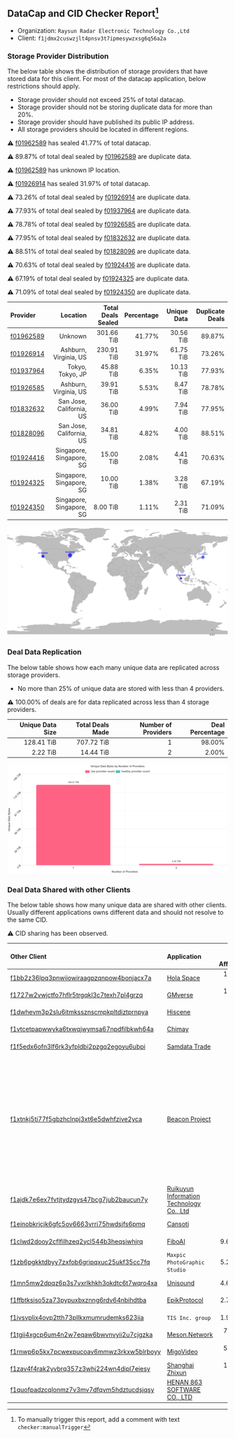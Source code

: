 ## DataCap and CID Checker Report[^1]
 - Organization: `Raysun Radar Electronic Technology Co.,Ltd`
 - Client: `f1jdmx2cuswzjlt4pnsv3t7ipmesywzxsg6q56a2a`
### Storage Provider Distribution
The below table shows the distribution of storage providers that have stored data for this client.
For most of the datacap application, below restrictions should apply.
 - Storage provider should not exceed 25% of total datacap.
 - Storage provider should not be storing duplicate data for more than 20%.
 - Storage provider should have published its public IP address.
 - All storage providers should be located in different regions.

⚠️ [f01962589](https://filfox.info/en/address/f01962589) has sealed 41.77% of total datacap.

⚠️ 89.87% of total deal sealed by [f01962589](https://filfox.info/en/address/f01962589) are duplicate data.

⚠️ [f01962589](https://filfox.info/en/address/f01962589) has unknown IP location.

⚠️ [f01926914](https://filfox.info/en/address/f01926914) has sealed 31.97% of total datacap.

⚠️ 73.26% of total deal sealed by [f01926914](https://filfox.info/en/address/f01926914) are duplicate data.

⚠️ 77.93% of total deal sealed by [f01937964](https://filfox.info/en/address/f01937964) are duplicate data.

⚠️ 78.78% of total deal sealed by [f01926585](https://filfox.info/en/address/f01926585) are duplicate data.

⚠️ 77.95% of total deal sealed by [f01832632](https://filfox.info/en/address/f01832632) are duplicate data.

⚠️ 88.51% of total deal sealed by [f01828096](https://filfox.info/en/address/f01828096) are duplicate data.

⚠️ 70.63% of total deal sealed by [f01924416](https://filfox.info/en/address/f01924416) are duplicate data.

⚠️ 67.19% of total deal sealed by [f01924325](https://filfox.info/en/address/f01924325) are duplicate data.

⚠️ 71.09% of total deal sealed by [f01924350](https://filfox.info/en/address/f01924350) are duplicate data.

| Provider                                              |                 Location | Total Deals Sealed | Percentage | Unique Data | Duplicate Deals |
| :---------------------------------------------------- | -----------------------: | -----------------: | ---------: | ----------: | --------------: |
| [f01962589](https://filfox.info/en/address/f01962589) |                  Unknown |         301.66 TiB |     41.77% |   30.56 TiB |          89.87% |
| [f01926914](https://filfox.info/en/address/f01926914) |    Ashburn, Virginia, US |         230.91 TiB |     31.97% |   61.75 TiB |          73.26% |
| [f01937964](https://filfox.info/en/address/f01937964) |         Tokyo, Tokyo, JP |          45.88 TiB |      6.35% |   10.13 TiB |          77.93% |
| [f01926585](https://filfox.info/en/address/f01926585) |    Ashburn, Virginia, US |          39.91 TiB |      5.53% |    8.47 TiB |          78.78% |
| [f01832632](https://filfox.info/en/address/f01832632) | San Jose, California, US |          36.00 TiB |      4.99% |    7.94 TiB |          77.95% |
| [f01828096](https://filfox.info/en/address/f01828096) | San Jose, California, US |          34.81 TiB |      4.82% |    4.00 TiB |          88.51% |
| [f01924416](https://filfox.info/en/address/f01924416) | Singapore, Singapore, SG |          15.00 TiB |      2.08% |    4.41 TiB |          70.63% |
| [f01924325](https://filfox.info/en/address/f01924325) | Singapore, Singapore, SG |          10.00 TiB |      1.38% |    3.28 TiB |          67.19% |
| [f01924350](https://filfox.info/en/address/f01924350) | Singapore, Singapore, SG |           8.00 TiB |      1.11% |    2.31 TiB |          71.09% |

![Provider Distribution](https://raw.githubusercontent.com/data-preservation-programs/filplus-checker-assets/main/filecoin-project/filecoin-plus-large-datasets/issues/884/1671007607097.png)
### Deal Data Replication
The below table shows how each many unique data are replicated across storage providers.
- No more than 25% of unique data are stored with less than 4 providers.

⚠️ 100.00% of deals are for data replicated across less than 4 storage providers.

| Unique Data Size | Total Deals Made | Number of Providers | Deal Percentage |
| ---------------: | ---------------: | ------------------: | --------------: |
|       128.41 TiB |       707.72 TiB |                   1 |          98.00% |
|         2.22 TiB |        14.44 TiB |                   2 |           2.00% |

![Replication Distribution](https://raw.githubusercontent.com/data-preservation-programs/filplus-checker-assets/main/filecoin-project/filecoin-plus-large-datasets/issues/884/1671007607748.png)
### Deal Data Shared with other Clients
The below table shows how many unique data are shared with other clients.
Usually different applications owns different data and should not resolve to the same CID.

⚠️ CID sharing has been observed.

| Other Client                                                                                                          | Application                                                                                                              | Total Deals Affected | Unique CIDs |                                                                                 Verifier |
| :-------------------------------------------------------------------------------------------------------------------- | :----------------------------------------------------------------------------------------------------------------------- | -------------------: | ----------: | ---------------------------------------------------------------------------------------: |
| [f1bb2z36lpq3pnwiiowiraagpzqnpow4bonjacx7a](https://filfox.info/en/address/f1bb2z36lpq3pnwiiowiraagpzqnpow4bonjacx7a) | [Hola Space](https://github.com/filecoin-project/filecoin-plus-large-datasets/issues/362)                                |           173.66 TiB |       1,536 |                                                                          LDN v3 multisig |
| [f1727w2vwjctfo7hflr5trgqkl3c7texh7pl4grzq](https://filfox.info/en/address/f1727w2vwjctfo7hflr5trgqkl3c7texh7pl4grzq) | [GMverse](https://github.com/filecoin-project/filecoin-plus-large-datasets/issues/365)                                   |           171.03 TiB |       1,530 |                                                                          LDN v3 multisig |
| [f1dwhevm3p2slu6itmkssznscmpkpltdiztprnpya](https://filfox.info/en/address/f1dwhevm3p2slu6itmkssznscmpkpltdiztprnpya) | [Hiscene](https://github.com/filecoin-project/filecoin-plus-large-datasets/issues/548)                                   |            44.56 TiB |         250 |                                                                          LDN v3 multisig |
| [f1vtcetpapwwyka6txwqjwymsa67npdfilbkwh64a](https://filfox.info/en/address/f1vtcetpapwwyka6txwqjwymsa67npdfilbkwh64a) | [Chimay](https://github.com/filecoin-project/filecoin-plus-large-datasets/issues/397)                                    |            41.28 TiB |         308 |                                                                          LDN v3 multisig |
| [f1f5edx6ofn3lf6rk3yfpldbi2pzgq2egoyu6ubpi](https://filfox.info/en/address/f1f5edx6ofn3lf6rk3yfpldbi2pzgq2egoyu6ubpi) | [Samdata Trade](https://github.com/filecoin-project/filecoin-plus-large-datasets/issues/382)                             |            37.69 TiB |         232 |                                                                          LDN v3 multisig |
| [f1xtnkj5ti77f5gbzhclnpj3xt6e5dwhfzive2yca](https://filfox.info/en/address/f1xtnkj5ti77f5gbzhclnpj3xt6e5dwhfzive2yca) | [Beacon Project](https://github.com/filecoin-project/filecoin-plus-large-datasets/issues/482)                            |            36.81 TiB |          87 | Project Beacon, 12 LDNs LDN # 444, 446, 447, 448, 474, 475, 476, 477, 479, 480, 481, 482 |
| [f1ajdk7e6ex7fvtjtydzgys47bcg7jub2baucun7y](https://filfox.info/en/address/f1ajdk7e6ex7fvtjtydzgys47bcg7jub2baucun7y) | [Ruikuyun Information Technology Co\., Ltd](https://github.com/filecoin-project/filecoin-plus-large-datasets/issues/529) |            20.94 TiB |         163 |                                                                          LDN v3 multisig |
| [f1einobkrjcjk6gfc5ov6663vrri75hwdsjfs6pmq](https://filfox.info/en/address/f1einobkrjcjk6gfc5ov6663vrri75hwdsjfs6pmq) | [Cansoti](https://github.com/filecoin-project/filecoin-plus-large-datasets/issues/640)                                   |            20.53 TiB |         101 |                                                                          LDN v3 multisig |
| [f1clwd2dooy2cflfilhzeq2ycl544b3heqsiwhjrq](https://filfox.info/en/address/f1clwd2dooy2cflfilhzeq2ycl544b3heqsiwhjrq) | [FiboAI](https://github.com/filecoin-project/filecoin-plus-large-datasets/issues/349)                                    |             9.66 TiB |          95 |                                                                          LDN v3 multisig |
| [f1zb6pgkktdbyy7zxfob6gripqxuc25ukf35cc7fq](https://filfox.info/en/address/f1zb6pgkktdbyy7zxfob6gripqxuc25ukf35cc7fq) | `Maxpic PhotoGraphic Studio`                                                                                             |             5.25 TiB |          49 |                                                                          LDN v3 multisig |
| [f1mn5mw2dpqz6p3s7vxrlkhkh3okdtc6t7wqro4xa](https://filfox.info/en/address/f1mn5mw2dpqz6p3s7vxrlkhkh3okdtc6t7wqro4xa) | [Unisound](https://github.com/filecoin-project/filecoin-plus-large-datasets/issues/577)                                  |             4.69 TiB |          54 |                                                                          LDN v3 multisig |
| [f1ffbtksiso5za73pypuxbxznng6rdv64nbihdtba](https://filfox.info/en/address/f1ffbtksiso5za73pypuxbxznng6rdv64nbihdtba) | [EpikProtocol](https://github.com/filecoin-project/filecoin-plus-large-datasets/issues/281)                              |             2.78 TiB |          28 |                                                                                LDN # 281 |
| [f1ivsvpljx4ovp2tth73pllkxmumrudemks623iia](https://filfox.info/en/address/f1ivsvpljx4ovp2tth73pllkxmumrudemks623iia) | `TIS Inc. group`                                                                                                         |             1.94 TiB |          15 |                                                                          LDN v3 multisig |
| [f1tgii4xgcp6um4n2w7eqaw6bwvnvyii2u7cjgzka](https://filfox.info/en/address/f1tgii4xgcp6um4n2w7eqaw6bwvnvyii2u7cjgzka) | [Meson\.Network ](https://github.com/filecoin-project/filecoin-plus-large-datasets/issues/187)                           |           704.00 GiB |           3 |                                                                          LDN v3 multisig |
| [f1rnwp6p5kx7pcwexpucoav6mmwz3rkxw5blrboyy](https://filfox.info/en/address/f1rnwp6p5kx7pcwexpucoav6mmwz3rkxw5blrboyy) | [MigoVideo](https://github.com/filecoin-project/filecoin-plus-large-datasets/issues/517)                                 |           576.00 GiB |           9 |                                                                          LDN v3 multisig |
| [f1zav4f4rak2yvbrq357z3whj224wn4dipl7eiesy](https://filfox.info/en/address/f1zav4f4rak2yvbrq357z3whj224wn4dipl7eiesy) | [Shanghai Zhixun](https://github.com/filecoin-project/filecoin-plus-large-datasets/issues/628)                           |           128.00 GiB |           2 |                                                                          LDN v3 multisig |
| [f1quofpadzcqlonmz7v3mv7dfqvm5hdztucdsjqsy](https://filfox.info/en/address/f1quofpadzcqlonmz7v3mv7dfqvm5hdztucdsjqsy) | [HENAN 863 SOFTWARE CO\., LTD](https://github.com/filecoin-project/filecoin-plus-large-datasets/issues/468)              |            64.00 GiB |           1 |                                                                          LDN v3 multisig |

[^1]: To manually trigger this report, add a comment with text `checker:manualTrigger`
